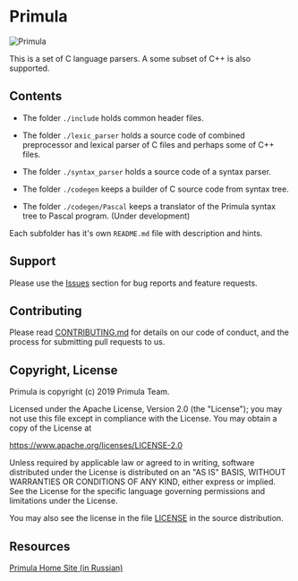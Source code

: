 # Primula 

![Primula](http://primula.l4os.ru/wp-content/uploads/2014/01/primula_200.png)

This is a set of C language parsers. A some subset of C++ is also supported.

## Contents

- The  folder `./include`  holds common header files.

- The  folder `./lexic_parser` holds a source code of combined preprocessor and lexical parser of C files and perhaps some of C++ files.

- The  folder `./syntax_parser` holds a source code of a syntax parser.

- The  folder `./codegen` keeps a builder of C source code from syntax tree.

- The  folder `./codegen/Pascal` keeps a translator of the Primula syntax tree to Pascal program. (Under development)

Each subfolder has it's own `README.md` file with description and hints.

## Support

Please use the [Issues](https://github.com/L4OS/Primula/issues) section for bug reports and feature requests.

## Contributing

Please read [CONTRIBUTING.md](CONTRIBUTING.md) for details on our code of conduct, and the process for submitting pull requests to us.

## Copyright, License

Primula is copyright (c) 2019 Primula Team.

Licensed under the Apache License, Version 2.0 (the "License"); you may not use this file except in compliance with the License. You may obtain a copy of the License at

https://www.apache.org/licenses/LICENSE-2.0

Unless required by applicable law or agreed to in writing, software distributed under the License is distributed on an "AS IS" BASIS, WITHOUT WARRANTIES OR CONDITIONS OF ANY KIND, either express or implied. See the License for the specific language governing permissions and limitations under the License.

You may also see the license in the file [LICENSE](https://github.com/L4OS/Primula/blob/master/LICENSE) in the source distribution.

## Resources

[Primula Home Site (in Russian)](http://primula.l4os.ru/ "Click for visiting the Primula Home Site")

